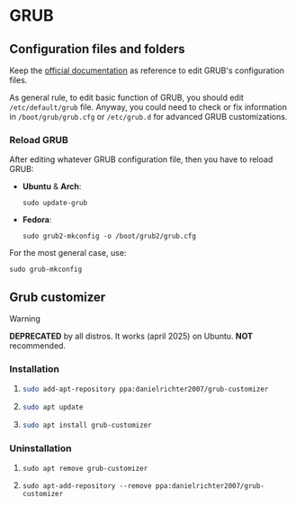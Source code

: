 # GRUB

## Configuration files and folders

Keep the [official documentation](https://www.gnu.org/software/grub/manual/grub/grub.html) as reference to edit GRUB's configuration files.

As general rule, to edit basic function of GRUB, you should edit `/etc/default/grub` file. Anyway, you could need to check or fix information in `/boot/grub/grub.cfg` or `/etc/grub.d` for advanced GRUB customizations.

### Reload GRUB

After editing whatever GRUB configuration file, then you have to reload GRUB:

- **Ubuntu** & **Arch**:
  
  ```shell
  sudo update-grub
  ```

- **Fedora**:
  
  ```shell
  sudo grub2-mkconfig -o /boot/grub2/grub.cfg
  ```

For the most general case, use:

```shell
sudo grub-mkconfig
```

## Grub customizer

> [!WARNING]
>
> **DEPRECATED** by all distros. It works (april 2025) on Ubuntu. **NOT** recommended.

### Installation

1. ```bash
   sudo add-apt-repository ppa:danielrichter2007/grub-customizer
   ```

2. ```bash
   sudo apt update
   ```

3. ```bash
   sudo apt install grub-customizer
   ```

### Uninstallation

1. ```shell
   sudo apt remove grub-customizer
   ```

2. ```shell
   sudo apt-add-repository --remove ppa:danielrichter2007/grub-customizer
   ```